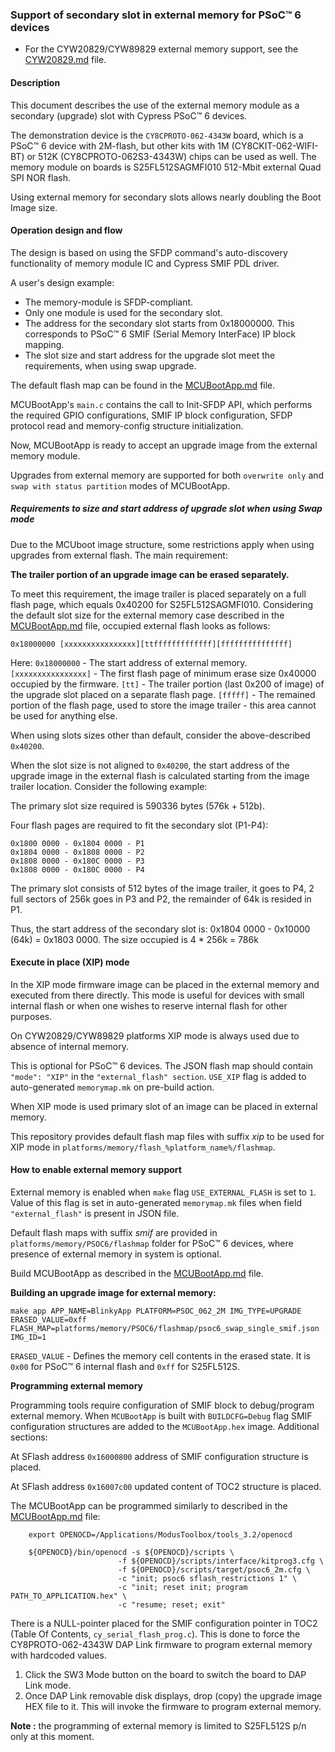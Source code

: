### Support of secondary slot in external memory for PSoC™ 6 devices

* For the CYW20829/CYW89829 external memory support, see the [CYW20829.md](../platforms/CYW20829.md) file.

#### Description

This document describes the use of the external memory module as a secondary (upgrade) slot with Cypress PSoC™ 6 devices.

The demonstration device is the `CY8CPROTO-062-4343W` board, which is a PSoC™ 6 device with 2M-flash, but other kits with 1M (CY8CKIT-062-WIFI-BT) or 512K (CY8CPROTO-062S3-4343W) chips can be used as well.
The memory module on boards is S25FL512SAGMFI010 512-Mbit external Quad SPI NOR flash.

Using external memory for secondary slots allows nearly doubling the Boot Image size.

#### Operation design and flow

The design is based on using the SFDP command's auto-discovery functionality of memory module IC and Cypress SMIF PDL driver.

A user's design example:
* The memory-module is SFDP-compliant.
* Only one module is used for the secondary slot.
* The address for the secondary slot starts from 0x18000000.
This corresponds to PSoC™ 6 SMIF (Serial Memory InterFace) IP block mapping.
* The slot size and start address for the upgrade slot meet the requirements, when using swap upgrade.

The default flash map can be found in the [MCUBootApp.md](MCUBootApp.md) file.

MCUBootApp's `main.c` contains the call to Init-SFDP API, which performs the required GPIO configurations, SMIF IP block configuration, SFDP protocol read and memory-config structure initialization.

Now, MCUBootApp is ready to accept an upgrade image from the external memory module.

Upgrades from external memory are supported for both `overwrite only` and `swap with status partition` modes of MCUBootApp. 

##### Requirements to size and start address of upgrade slot when using Swap mode

Due to the MCUboot image structure, some restrictions apply when using upgrades from external flash. The main requirement:

**The trailer portion of an upgrade image can be erased separately.**

To meet this requirement, the image trailer is placed separately on a full flash page, which equals 0x40200 for S25FL512SAGMFI010. 
Considering the default slot size for the external memory case described in the [MCUBootApp.md](MCUBootApp.md) file, occupied external flash looks as follows:

    0x18000000 [xxxxxxxxxxxxxxxx][ttfffffffffffff][fffffffffffffff]

Here:
`0x18000000` - The start address of external memory.
`[xxxxxxxxxxxxxxxx]` - The first flash page of minimum erase size 0x40000 occupied by the firmware.
`[tt]` - The trailer portion (last 0x200 of image) of the upgrade slot placed on a separate flash page.
`[fffff]` - The remained portion of the flash page, used to store the image trailer - this area cannot be used for anything else.

When using slots sizes other than default, consider the above-described `0x40200`.

When the slot size is not aligned to `0x40200`, the start address of the upgrade image in the external flash is calculated starting from the image trailer location. Consider the following example:

The primary slot size required is 590336 bytes (576k + 512b).

Four flash pages are required to fit the secondary slot (P1-P4):

    0x1800 0000 - 0x1804 0000 - P1
    0x1804 0000 - 0x1808 0000 - P2
    0x1808 0000 - 0x180C 0000 - P3
    0x1808 0000 - 0x180C 0000 - P4

The primary slot consists of 512 bytes of the image trailer, it goes to P4, 2 full sectors of 256k goes in P3 and P2, the remainder of 64k is resided in P1.

Thus, the start address of the secondary slot is: 0x1804 0000 - 0x10000 (64k) = 0x1803 0000. The size occupied is 4 * 256k = 786k

#### Execute in place (XIP) mode

In the XIP mode firmware image can be placed in the external memory and executed from there directly. This mode is useful for devices with small internal flash or when one wishes to reserve internal flash for other purposes.

On CYW20829/CYW89829 platforms XIP mode is always used due to absence of internal memory.

This is optional for PSoC™ 6 devices. The JSON flash map should contain `"mode": "XIP"` in the `"external_flash" section`. `USE_XIP` flag is added to auto-generated `memorymap.mk` on pre-build action.

When XIP mode is used primary slot of an image can be placed in external memory.

This repository provides default flash map files with suffix _xip_ to be used for XIP mode in `platforms/memory/flash_%platform_name%/flashmap`.

#### How to enable external memory support

External memory is enabled when `make` flag `USE_EXTERNAL_FLASH` is set to `1`. Value of this flag is set in auto-generated `memorymap.mk` files when field `"external_flash"` is present in JSON file. 

Default flash maps with suffix _smif_ are provided in `platforms/memory/PSOC6/flashmap` folder for PSoC™ 6 devices, where presence of external memory in system is optional.

Build MCUBootApp as described in the [MCUBootApp.md](MCUBootApp.md) file.

**Building an upgrade image for external memory:**

    make app APP_NAME=BlinkyApp PLATFORM=PSOC_062_2M IMG_TYPE=UPGRADE ERASED_VALUE=0xff FLASH_MAP=platforms/memory/PSOC6/flashmap/psoc6_swap_single_smif.json IMG_ID=1

`ERASED_VALUE` - Defines the memory cell contents in the erased state. It is `0x00` for PSoC™ 6 internal flash and `0xff` for S25FL512S.

**Programming external memory**

Programming tools require configuration of SMIF block to debug/program external memory. When `MCUBootApp` is built with `BUILDCFG=Debug` flag SMIF configuration structures are added to the `MCUBootApp.hex` image. Additional sections:

At SFlash address `0x16000800` address of SMIF configuration structure is placed.

At SFlash address `0x16007c00` updated content of TOC2 structure is placed.

The MCUBootApp can be programmed similarly to described in the [MCUBootApp.md](MCUBootApp.md) file:

        export OPENOCD=/Applications/ModusToolbox/tools_3.2/openocd

        ${OPENOCD}/bin/openocd -s ${OPENOCD}/scripts \
                            -f ${OPENOCD}/scripts/interface/kitprog3.cfg \
                            -f ${OPENOCD}/scripts/target/psoc6_2m.cfg \
                            -c "init; psoc6 sflash_restrictions 1" \
                            -c "init; reset init; program PATH_TO_APPLICATION.hex" \
                            -c "resume; reset; exit" 

There is a NULL-pointer placed for the SMIF configuration pointer in TOC2 (Table Of Contents, `cy_serial_flash_prog.c`).
This is done to force the CY8PROTO-062-4343W DAP Link firmware to program external memory with hardcoded values.

1. Click the SW3 Mode button on the board to switch the board to DAP Link mode.
2. Once DAP Link removable disk displays, drop (copy) the upgrade image HEX file to it.
This will invoke the firmware to program external memory.

**Note :** the programming of external memory is limited to S25FL512S p/n only at this moment.
